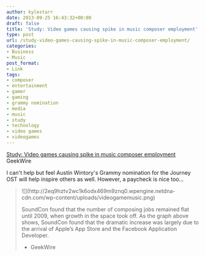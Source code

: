 ```yaml
---
author: kylestarr
date: 2013-09-25 16:43:32+00:00
draft: false
title: 'Study: Video games causing spike in music composer employment'
type: post
url: /study-video-games-causing-spike-in-music-composer-employment/
categories:
- Business
- Music
post_format:
- Link
tags:
- composer
- entertainment
- gamer
- gaming
- grammy nomination
- media
- music
- study
- technology
- video games
- videogames
---
```


[Study: Video games causing spike in music composer employment
](http://www.geekwire.com/2013/study-video-games-causing-spike-music-composer-employment/)GeekWire

I can't help but feel Austin Wintory's Grammy nomination for the Journey OST will help inspire others as well. However, a paycheck is nice too...


<blockquote>![](http://2eq9hztv2wc1k6odx469m9znq0.wpengine.netdna-cdn.com/wp-content/uploads/videogamemusic.png)


SoundCon found that the number of composing jobs remained flat until 2009, when growth in the space took off. As the graph above shows, SoundCon found that the dramatic increase was largely due to the arrival of Apple’s App Store and the Facebook Application Developer.

- GeekWire</blockquote>
